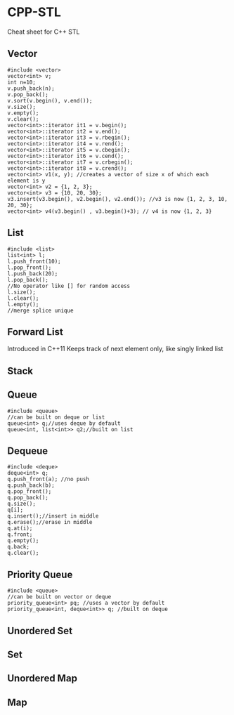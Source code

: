 # CPP-STL
Cheat sheet for C++ STL


## Vector
```
#include <vector>
vector<int> v;
int n=10;
v.push_back(n);
v.pop_back();
v.sort(v.begin(), v.end());
v.size();
v.empty();
v.clear();
vector<int>::iterator it1 = v.begin();
vector<int>::iterator it2 = v.end();
vector<int>::iterator it3 = v.rbegin();
vector<int>::iterator it4 = v.rend();
vector<int>::iterator it5 = v.cbegin();
vector<int>::iterator it6 = v.cend();
vector<int>::iterator it7 = v.crbegin();
vector<int>::iterator it8 = v.crend();
vector<int> v1(x, y); //creates a vector of size x of which each element is y
vector<int> v2 = {1, 2, 3};
vector<int> v3 = {10, 20, 30};
v3.insert(v3.begin(), v2.begin(), v2.end()); //v3 is now {1, 2, 3, 10, 20, 30};
vector<int> v4(v3.begin() , v3.begin()+3); // v4 is now {1, 2, 3}

```
## List
```
#include <list>
list<int> l;
l.push_front(10);
l.pop_front();
l.push_back(20);
l.pop_back();
//No operator like [] for random access
l.size();
l.clear();
l.empty();
//merge splice unique

```

## Forward List
Introduced in C++11
Keeps track of next element only, like singly linked list

## Stack

## Queue
```
#include <queue>
//can be built on deque or list
queue<int> q;//uses deque by default
queue<int, list<int>> q2;//built on list
```
## Dequeue
```
#include <deque>
deque<int> q;
q.push_front(a); //no push
q.push_back(b);
q.pop_front();
q.pop_back();
q.size();
q[i];
q.insert();//insert in middle
q.erase();//erase in middle
q.at(i);
q.front;
q.empty();
q.back;
q.clear();
```

## Priority Queue
```
#include <queue>
//can be built on vector or deque
priority_queue<int> pq; //uses a vector by default
priority_queue<int, deque<int>> q; //built on deque

```
## Unordered Set

## Set

## Unordered Map

## Map


